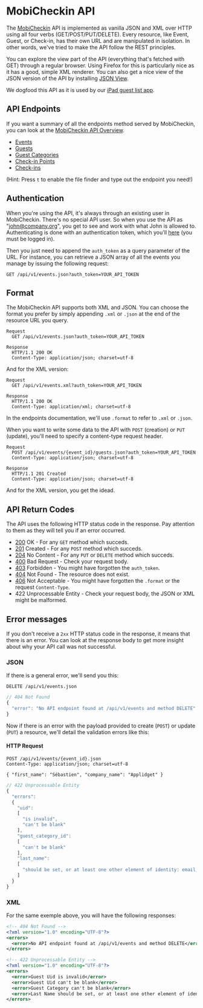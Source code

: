 # MobiCheckin API

The [MobiCheckin](http://www.mobicheckin.com) API is implemented as vanilla JSON and XML over HTTP using all
four verbs (GET/POST/PUT/DELETE). Every resource, like Event, Guest, or Check-in,
has their own URL and are manipulated in isolation. In other words, we've tried
to make the API follow the REST principles.

You can explore the view part of the API (everything that's fetched with GET)
through a regular browser. Using Firefox for this is particularly nice as it has
a good, simple XML renderer. You can also get a nice view of the JSON version of
the API by installing [JSON View](https://addons.mozilla.org/fr/firefox/addon/jsonview/).

We dogfood this API as it is used by our [iPad guest list app](https://itunes.apple.com/app/mobicheckin/id510125877?mt=8).


## API Endpoints

If you want a summary of all the endpoints method served by MobiCheckin, you
can look at the [MobiCheckin API Overview](https://app.mobicheckin.com/api#endpoints).

* [Events](https://github.com/applidget/mobicheckin-api-documentation/blob/master/sections/events.md)
* [Guests](https://github.com/applidget/mobicheckin-api-documentation/blob/master/sections/guests.md)
* [Guest Categories](https://github.com/applidget/mobicheckin-api-documentation/blob/master/sections/guest_categories.md)
* [Check-in Points](https://github.com/applidget/mobicheckin-api-documentation/blob/master/sections/check_in_points.md)
* [Check-ins](https://github.com/applidget/mobicheckin-api-documentation/blob/master/sections/check_ins.md)

(Hint: Press `t` to enable the file finder and type out the endpoint you need!)

## Authentication

When you're using the API, it's always through an existing user in MobiCheckin.
There's no special API user. So when you use the API as "john@company.org", you
get to see and work with what John is allowed to. Authenticating is done with an
authentication token, which you'll [here](https://app.mobicheckin.com/fr/api)
(you must be logged in).

Then you just need to append the `auth_token` as a query parameter of the URL.
For instance, you can retrieve a JSON array of all the events you manage by
issuing the following request:

    GET /api/v1/events.json?auth_token=YOUR_API_TOKEN

## Format

The MobiCheckin API supports both XML and JSON. You can choose the format you
prefer by simply appending `.xml` or `.json` at the end of the resource URL
you query.

    Request
      GET /api/v1/events.json?auth_token=YOUR_API_TOKEN

    Response
      HTTP/1.1 200 OK
      Content-Type: application/json; charset=utf-8

And for the XML version:

    Request
      GET /api/v1/events.xml?auth_token=YOUR_API_TOKEN

    Response
      HTTP/1.1 200 OK
      Content-Type: application/xml; charset=utf-8

In the endpoints documentation, we'll use `.format` to refer to `.xml` or `.json`.

When you want to write some data to the API with `POST` (creation) or `PUT` (update),
you'll need to specify a content-type request header.

    Request
      POST /api/v1/events/{event_id}/guests.json?auth_token=YOUR_API_TOKEN
      Content-Type: application/json; charset=utf-8

    Response
      HTTP/1.1 201 Created
      Content-Type: application/json; charset=utf-8

And for the XML version, you get the idead.

## API Return Codes

The API uses the following HTTP status code in the response. Pay attention to them
as they will tell you if an error occurred.

* [200](http://www.w3.org/Protocols/rfc2616/rfc2616-sec10.html#sec10.2.1) OK - For any `GET` method which succeds.
* [201](http://www.w3.org/Protocols/rfc2616/rfc2616-sec10.html#sec10.2.2) Created - For any `POST` method which succeds.
* [204](http://www.w3.org/Protocols/rfc2616/rfc2616-sec10.html#sec10.2.5) No Content - For any `PUT` or `DELETE` method which succeds.
* [400](http://www.w3.org/Protocols/rfc2616/rfc2616-sec10.html#sec10.4.1) Bad Request - Check your request body.
* [403](http://www.w3.org/Protocols/rfc2616/rfc2616-sec10.html#sec10.4.4) Forbidden - You might have forgotten the `auth_token`.
* [404](http://www.w3.org/Protocols/rfc2616/rfc2616-sec10.html#sec10.4.5) Not Found - The resource does not exist.
* [406](http://www.w3.org/Protocols/rfc2616/rfc2616-sec10.html#sec10.4.5) Not Acceptable - You might have forgotten the `.format` or the request `Content-Type`.
* 422 Unprocessable Entity - Check your request body, the JSON or XML might be malformed.

## Error messages

If you don't receive a `2xx` HTTP status code in the response, it means that there
is an error. You can look at the response body to get more insight about why
your API call was not successful.

### JSON
If there is a general error, we'll send you this:
```
DELETE /api/v1/events.json
```
```js
// 404 Not Found
{
  "error": "No API endpoint found at /api/v1/events and method DELETE"
}
```
Now if there is an error with the payload provided to create (`POST`) or update
(`PUT`) a resource, we'll detail the validation errors like this:

#### HTTP Request
```
POST /api/v1/events/{event_id}.json
Content-Type: application/json; charset=utf-8

{ "first_name": "Sébastien", "company_name": "Applidget" }
```
```js
// 422 Unprocessable Entity
{
  "errors":
  {
    "uid":
    [
      "is invalid",
      "can't be blank"
    ],
    "guest_category_id":
    [
      "can't be blank"
    ],
    "last_name":
    [
      "should be set, or at least one other element of identity: email, company or uid."
    ]
  }
}
```

### XML
For the same exemple above, you will have the following responses:

```xml
<!-- 404 Not Found -->
<?xml version="1.0" encoding="UTF-8"?>
<errors>
  <error>No API endpoint found at /api/v1/events and method DELETE</error>
</errors>
```

```xml
<!-- 422 Unprocessable Entity -->
<?xml version="1.0" encoding="UTF-8"?>
<errors>
  <error>Guest Uid is invalid</error>
  <error>Guest Uid can't be blank</error>
  <error>Guest Category can't be blank</error>
  <error>Last Name should be set, or at least one other element of identity: email, company or uid.</error>
</errors>
```